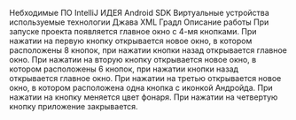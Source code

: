Небходимые ПО
IntelliJ ИДЕЯ
Android SDK
Виртуальные устройства
используемые технологии
Джава
XML
Градл
Описание работы
При запуске проекта появляется главное окно с 4-мя кнопками. При нажатии на первую кнопку открывается новое окно, в котором расположены 8 кнопок, при нажатии кнопки назад открывается главное окно. При нажатии на вторую кнопку открывается новое окно, в котором расположены 6 кнопок, при нажатии кнопки назад открывается главное окно. При нажатии на третью открывается новое окно, в котором расположена одна кнопка с иконкой Андройда. При нажатии на кнопку меняется цвет фонаря. При нажатии на четвертую кнопку приложение закрывается.
